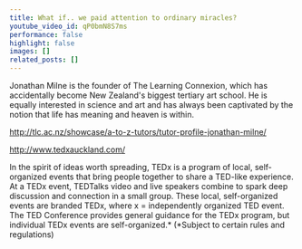 ```yaml
---
title: What if.. we paid attention to ordinary miracles?
youtube_video_id: qP0bmN8S7ms
performance: false
highlight: false
images: []
related_posts: []
---
```


Jonathan Milne is the founder of The Learning Connexion, which has accidentally become New Zealand's biggest tertiary art school. He is equally interested in science and art and has always been captivated by the notion that life has meaning and heaven is within.

http://tlc.ac.nz/showcase/a-to-z-tutors/tutor-profile-jonathan-milne/

http://www.tedxauckland.com/

In the spirit of ideas worth spreading, TEDx is a program of local, self-organized events that bring people together to share a TED-like experience. At a TEDx event, TEDTalks video and live speakers combine to spark deep discussion and connection in a small group. These local, self-organized events are branded TEDx, where x = independently organized TED event. The TED Conference provides general guidance for the TEDx program, but individual TEDx events are self-organized.* (*Subject to certain rules and regulations)
